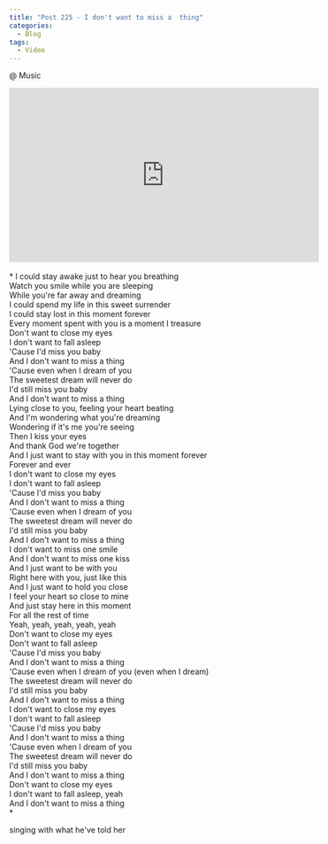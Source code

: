 ```yaml
---
title: "Post 225 - I don't want to miss a  thing"
categories:
  - Blog
tags:
  - Video
---
```


@ Music

<iframe width="560" height="315" src="https://www.youtube.com/embed/JkK8g6FMEXE" title="YouTube video player" frameborder="0" allow="accelerometer; autoplay; clipboard-write; encrypted-media; gyroscope; picture-in-picture" allowfullscreen></iframe>

<br/>
<br/>
*
I could stay awake just to hear you breathing<br/>
Watch you smile while you are sleeping<br/>
While you're far away and dreaming<br/>
I could spend my life in this sweet surrender<br/>
I could stay lost in this moment forever<br/>
Every moment spent with you is a moment I treasure<br/>
Don't want to close my eyes<br/>
I don't want to fall asleep<br/>
'Cause I'd miss you baby<br/>
And I don't want to miss a thing<br/>
'Cause even when I dream of you<br/>
The sweetest dream will never do<br/>
I'd still miss you baby<br/>
And I don't want to miss a thing<br/>
Lying close to you, feeling your heart beating<br/>
And I'm wondering what you're dreaming<br/>
Wondering if it's me you're seeing<br/>
Then I kiss your eyes<br/>
And thank God we're together<br/>
And I just want to stay with you in this moment forever<br/>
Forever and ever<br/>
I don't want to close my eyes<br/>
I don't want to fall asleep<br/>
'Cause I'd miss you baby<br/>
And I don't want to miss a thing<br/>
'Cause even when I dream of you<br/>
The sweetest dream will never do<br/>
I'd still miss you baby<br/>
And I don't want to miss a thing<br/>
I don't want to miss one smile<br/>
And I don't want to miss one kiss<br/>
And I just want to be with you<br/>
Right here with you, just like this<br/>
And I just want to hold you close<br/>
I feel your heart so close to mine<br/>
And just stay here in this moment<br/>
For all the rest of time<br/>
Yeah, yeah, yeah, yeah, yeah<br/>
Don't want to close my eyes<br/>
Don't want to fall asleep<br/>
'Cause I'd miss you baby<br/>
And I don't want to miss a thing<br/>
'Cause even when I dream of you (even when I dream)<br/>
The sweetest dream will never do<br/>
I'd still miss you baby<br/>
And I don't want to miss a thing<br/>
I don't want to close my eyes<br/>
I don't want to fall asleep<br/>
'Cause I'd miss you baby<br/>
And I don't want to miss a thing<br/>
'Cause even when I dream of you<br/>
The sweetest dream will never do<br/>
I'd still miss you baby<br/>
And I don't want to miss a thing<br/>
Don't want to close my eyes<br/>
I don't want to fall asleep, yeah<br/>
And I don't want to miss a thing<br/>
*

singing with what he've told her

<script src="https://utteranc.es/client.js"
        repo="serendipityinlife/serendipityinlife.github.io"
        issue-term="pathname"
        theme="github-light"
        crossorigin="anonymous"
        async>
</script>
